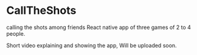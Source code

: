 # CallTheShots
calling the shots among friends
React native app of three games of 
2 to 4 people.

Short video explaining and showing the app,
Will be uploaded soon.
